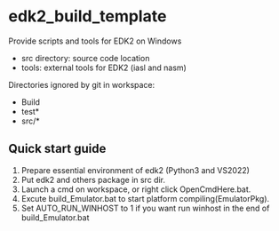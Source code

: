 # edk2_build_template
Provide scripts and tools for EDK2 on Windows

- src directory: source code location
- tools: external tools for EDK2 (iasl and nasm)

Directories ignored by git in workspace: 
- Build
- test*
- src/*

## Quick start guide
1. Prepare essential environment of edk2 (Python3 and VS2022)
1. Put edk2 and others package in src dir.
1. Launch a cmd on workspace, or right click OpenCmdHere.bat.
1. Excute build_Emulator.bat to start platform compiling(EmulatorPkg).
1. Set AUTO_RUN_WINHOST to 1 if you want run winhost in the end of build_Emulator.bat
